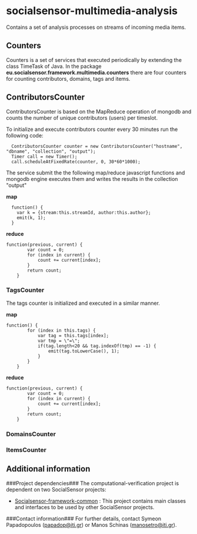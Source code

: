 socialsensor-multimedia-analysis
================================

Contains a set of analysis processes on streams of incoming media items.

<h2>Counters</h2>
<p> Counters is a set of services that executed periodically by extending the class TimeTask of Java. In the package <b>eu.socialsensor.framework.multimedia.counters</b> there are four counters for counting contributors, domains, tags and items. 

</p>

<h2>ContributorsCounter</h2>
ContributorsCounter is based on the MapReduce operation of mongodb and counts the number of unique contributors (users) per timeslot.  

To initialize and execute contributors counter every 30 minutes run the following code:

      ContributorsCounter counter = new ContributorsCounter("hostname", "dbname", "collection", "output");
      Timer call = new Timer();
      call.scheduleAtFixedRate(counter, 0, 30*60*1000);

The service submit the the following map/reduce javascript functions and mongodb engine executes them and 
writes the results in the collection "output" </br>

<b>map</b>

      function() {
      	var k = {stream:this.streamId, author:this.author}; 
    	emit(k, 1);
      }
      
<b>reduce</b>    

	function(previous, current) {  
        	var count = 0;
        	for (index in current) {
        		count += current[index];
        	}
        	return count;
        }
        		
<h3>TagsCounter</h3>
The tags counter is initialized and executed in a similar manner.  

<b>map</b>

	function() {
        	for (index in this.tags) {
        		var tag = this.tags[index]; 
        		var tmp = \"=\";
        		if(tag.length<20 && tag.indexOf(tmp) == -1) {
        			emit(tag.toLowerCase(), 1);
        		}
        	}
        }
 
 <b>reduce</b>
 
	function(previous, current) {
        	var count = 0;
        	for (index in current) {
        		count += current[index];
        	}
        	return count;
        }
        		
<h3>DomainsCounter</h3>


<h3>ItemsCounter</h3>








Additional information
------------------------
###Project dependencies###
The computational-verification project is dependent on two SocialSensor projects:
* [Socialsensor-framework-common](https://github.com/socialsensor/socialsensor-framework-common) : This project contains main classes and interfaces to be used by other SocialSensor projects.

###Contact information###
For further details, contact Symeon Papadopoulos (papadop@iti.gr) or Manos Schinas (manosetro@iti.gr).
